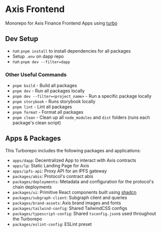 # Axis Frontend

Monorepo for Axis Finance Frontend Apps using [turbo](https://turbo.build/repo)

## Dev Setup

- run `pnpm install` to install dependencies for all packages
- Setup `.env` on dapp repo
- run `pnpm dev --filter=dapp`

### Other Useful Commands

- `pnpm build` - Build all packages
- `pnpm dev` - Run all packages locally
- `pnpm dev --filter=<project_name>` - Run a specific package locally
- `pnpm storybook` - Runs storybook locally
- `pnpm lint` - Lint all packages
- `pnpm format` - Format all packages
- `pnpm clean` - Clean up all `node_modules` and `dist` folders (runs each package's clean script)

## Apps & Packages

This Turborepo includes the following packages and applications:

- `apps/dapp`: Decentralized App to interact with Axis contracts
- `apps/lp`: Static Landing Page for Axis
- `apps/ipfs-api`: Proxy API for an IPFS gateway
- `packages/abis`: Protocol's contract abis
- `packages/deployments`: Metadata and configuration for the protocol's chain deployments
- `packages/ui`: Primitive React components built using [shadcn](https://ui.shadcn.com/)
- `packages/subgraph-client`: Subgraph client and queries
- `packages/brand-assets`: Axis brand images and fonts
- `packages/tailwind-config`: Shared TailwindCSS configs
- `packages/typescript-config`: Shared `tsconfig.json`s used throughout the Turborepo
- `packages/eslint-config`: ESLint preset
